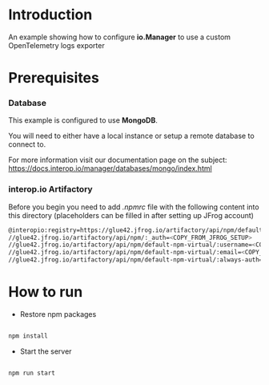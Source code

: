 # Introduction

An example showing how to configure **io.Manager** to use a custom OpenTelemetry logs exporter

# Prerequisites

### Database

This example is configured to use **MongoDB**.

You will need to either have a local instance or setup a remote database to connect to.

For more information visit our documentation page on the subject: https://docs.interop.io/manager/databases/mongo/index.html

### interop.io Artifactory

Before you begin you need to add _.npmrc_ file with the following content into this directory (placeholders can be filled in after setting up JFrog account)

```sh
@interopio:registry=https://glue42.jfrog.io/artifactory/api/npm/default-npm-virtual/
//glue42.jfrog.io/artifactory/api/npm/:_auth=<COPY_FROM_JFROG_SETUP>
//glue42.jfrog.io/artifactory/api/npm/default-npm-virtual/:username=<COPY_FROM_JFROG_SETUP>
//glue42.jfrog.io/artifactory/api/npm/default-npm-virtual/:email=<COPY_FROM_JFROG_SETUP>
//glue42.jfrog.io/artifactory/api/npm/default-npm-virtual/:always-auth=true
```

# How to run

- Restore npm packages

```sh

npm install

```

- Start the server

```sh

npm run start

```
